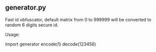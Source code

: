 ## generator.py

Fast id obfuscator, default matrix from 0 to 999999 will be converted to random 6 digits secure id.

Usage:

import generator
encode(1)
decode(123456)

